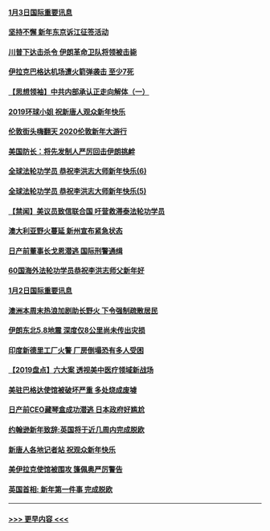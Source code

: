 #### [1月3日国际重要讯息](../pages/prog202/a102744301.md?t=01040001) 
#### [坚持不懈 新年东京诉江征签活动](../pages/prog202/a102744303.md?t=01040001) 
#### [川普下达击杀令 伊朗革命卫队将领被击毙](../pages/prog202/a102741911.md?t=01040001) 
#### [伊拉克巴格达机场遭火箭弹袭击 至少7死](../pages/prog202/a102744115.md?t=01040001) 
#### [【思想领袖】中共内部承认正走向解体（一）](../pages/prog202/a102744097.md?t=01040001) 
#### [2019环球小姐 祝新唐人观众新年快乐](../pages/prog202/a102744043.md?t=01040001) 
#### [伦敦街头嗨翻天 2020伦敦新年大游行](../pages/prog202/a102743925.md?t=01040001) 
#### [美国防长：将先发制人严厉回击伊朗挑衅](../pages/prog202/a102743930.md?t=01040001) 
#### [全球法轮功学员 恭祝李洪志大师新年快乐(6)](../pages/prog202/a102743899.md?t=01040001) 
#### [全球法轮功学员 恭祝李洪志大师新年快乐(5)](../pages/prog202/a102743766.md?t=01040001) 
#### [【禁闻】美议员致信联合国 吁营救滞泰法轮功学员](../pages/prog202/a102743781.md?t=01040001) 
#### [澳大利亚野火蔓延 新州宣布紧急状态](../pages/prog202/a102743681.md?t=01040001) 
#### [日产前董事长戈恩潜逃 国际刑警通缉](../pages/prog202/a102743676.md?t=01040001) 
#### [60国海外法轮功学员恭祝李洪志师父新年好](../pages/prog202/a102743628.md?t=01040001) 
#### [1月2日国际重要讯息](../pages/prog202/a102743488.md?t=01040001) 
#### [澳洲本周末热浪加剧助长野火 下令强制疏散居民](../pages/prog202/a102743421.md?t=01040001) 
#### [伊朗东北5.8地震 深度仅8公里尚未传出灾损](../pages/prog202/a102743396.md?t=01040001) 
#### [印度新德里工厂火警 厂房倒塌恐有多人受困](../pages/prog202/a102743386.md?t=01040001) 
#### [【2019盘点】六大案 透视美中医疗领域新战场](../pages/prog202/a102743227.md?t=01040001) 
#### [美驻巴格达使馆被破坏严重 多处烧成废墟](../pages/prog202/a102743244.md?t=01040001) 
#### [日产前CEO藏琴盒成功潜逃 日本政府好尴尬](../pages/prog202/a102742937.md?t=01040001) 
#### [约翰逊新年致辞:英国将于近几周内完成脱欧](../pages/prog202/a102742956.md?t=01040001) 
#### [新唐人各地记者站 祝观众新年快乐](../pages/prog202/a102742785.md?t=01040001) 
#### [美伊拉克使馆被围攻 篷佩奥严厉警告](../pages/prog202/a102742994.md?t=01040001) 
#### [英国首相: 新年第一件事 完成脱欧](../pages/prog202/a102742907.md?t=01040001) 

----
#### [ >>> 更早内容 <<< ](../indexes/prog202-earlier.md)
